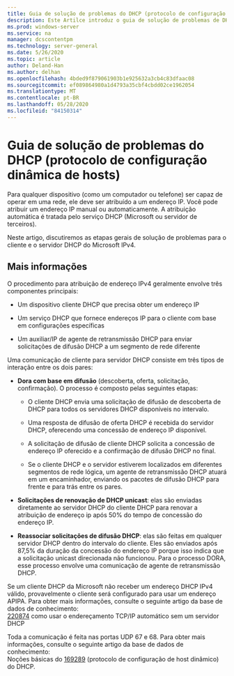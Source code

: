 ```yaml
---
title: Guia de solução de problemas do DHCP (protocolo de configuração dinâmica de hosts)
description: Este Artilce introduz o guia de solução de problemas de DHCP.
ms.prod: windows-server
ms.service: na
manager: dcscontentpm
ms.technology: server-general
ms.date: 5/26/2020
ms.topic: article
author: Deland-Han
ms.author: delhan
ms.openlocfilehash: 4bded9f879061903b1e925632a3cb4c83dfaac08
ms.sourcegitcommit: ef089864980a1d4793a35cbf4cbdd02ce1962054
ms.translationtype: MT
ms.contentlocale: pt-BR
ms.lasthandoff: 05/28/2020
ms.locfileid: "84150314"
---
```

# <a name="troubleshooting-guide-for-dynamic-host-configuration-protocol-dhcp"></a>Guia de solução de problemas do DHCP (protocolo de configuração dinâmica de hosts)

Para qualquer dispositivo (como um computador ou telefone) ser capaz de operar em uma rede, ele deve ser atribuído a um endereço IP. Você pode atribuir um endereço IP manual ou automaticamente. A atribuição automática é tratada pelo serviço DHCP (Microsoft ou servidor de terceiros).

Neste artigo, discutiremos as etapas gerais de solução de problemas para o cliente e o servidor DHCP do Microsoft IPv4.

## <a name="more-information"></a>Mais informações

O procedimento para atribuição de endereço IPv4 geralmente envolve três componentes principais:

- Um dispositivo cliente DHCP que precisa obter um endereço IP

- Um serviço DHCP que fornece endereços IP para o cliente com base em configurações específicas

- Um auxiliar/IP de agente de retransmissão DHCP para enviar solicitações de difusão DHCP a um segmento de rede diferente

Uma comunicação de cliente para servidor DHCP consiste em três tipos de interação entre os dois pares:

- **Dora com base em difusão** (descoberta, oferta, solicitação, confirmação). O processo é composto pelas seguintes etapas:
  
    - O cliente DHCP envia uma solicitação de difusão de descoberta de DHCP para todos os servidores DHCP disponíveis no intervalo.
  
    - Uma resposta de difusão de oferta DHCP é recebida do servidor DHCP, oferecendo uma concessão de endereço IP disponível.
  
    - A solicitação de difusão de cliente DHCP solicita a concessão de endereço IP oferecido e a confirmação de difusão DHCP no final.
  
    - Se o cliente DHCP e o servidor estiverem localizados em diferentes segmentos de rede lógica, um agente de retransmissão DHCP atuará em um encaminhador, enviando os pacotes de difusão DHCP para frente e para trás entre os pares.

- **Solicitações de renovação de DHCP unicast**: elas são enviadas diretamente ao servidor DHCP do cliente DHCP para renovar a atribuição de endereço ip após 50% do tempo de concessão do endereço IP.

- **Reassociar solicitações de difusão DHCP**: elas são feitas em qualquer servidor DHCP dentro do intervalo do cliente. Eles são enviados após 87,5% da duração da concessão do endereço IP porque isso indica que a solicitação unicast direcionada não funcionou. Para o processo DORA, esse processo envolve uma comunicação de agente de retransmissão DHCP.

Se um cliente DHCP da Microsoft não receber um endereço DHCP IPv4 válido, provavelmente o cliente será configurado para usar um endereço APIPA. Para obter mais informações, consulte o seguinte artigo da base de dados de conhecimento:  
[220874](https://support.microsoft.com/help/220874) como usar o endereçamento TCP/IP automático sem um servidor DHCP

Toda a comunicação é feita nas portas UDP 67 e 68. Para obter mais informações, consulte o seguinte artigo da base de dados de conhecimento:  
Noções básicas do [169289](https://support.microsoft.com/help/169289) (protocolo de configuração de host dinâmico) do DHCP.